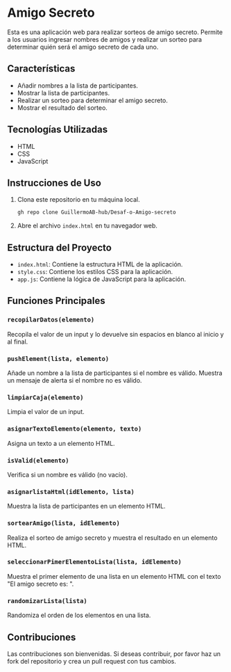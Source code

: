 # Amigo Secreto

Esta es una aplicación web para realizar sorteos de amigo secreto. Permite a los usuarios ingresar nombres de amigos y realizar un sorteo para determinar quién será el amigo secreto de cada uno.

## Características

- Añadir nombres a la lista de participantes.
- Mostrar la lista de participantes.
- Realizar un sorteo para determinar el amigo secreto.
- Mostrar el resultado del sorteo.

## Tecnologías Utilizadas

- HTML
- CSS
- JavaScript

## Instrucciones de Uso

1. Clona este repositorio en tu máquina local.
    ```bash
    gh repo clone GuillermoAB-hub/Desaf-o-Amigo-secreto
    ```
2. Abre el archivo `index.html` en tu navegador web.

## Estructura del Proyecto

- `index.html`: Contiene la estructura HTML de la aplicación.
- `style.css`: Contiene los estilos CSS para la aplicación.
- `app.js`: Contiene la lógica de JavaScript para la aplicación.

## Funciones Principales

### `recopilarDatos(elemento)`

Recopila el valor de un input y lo devuelve sin espacios en blanco al inicio y al final.

### `pushElement(lista, elemento)`

Añade un nombre a la lista de participantes si el nombre es válido. Muestra un mensaje de alerta si el nombre no es válido.

### `limpiarCaja(elemento)`

Limpia el valor de un input.

### `asignarTextoElemento(elemento, texto)`

Asigna un texto a un elemento HTML.

### `isValid(elemento)`

Verifica si un nombre es válido (no vacío).

### `asignarlistaHtml(idElemento, lista)`

Muestra la lista de participantes en un elemento HTML.

### `sortearAmigo(lista, idElemento)`

Realiza el sorteo de amigo secreto y muestra el resultado en un elemento HTML.

### `seleccionarPimerElementoLista(lista, idElemento)`

Muestra el primer elemento de una lista en un elemento HTML con el texto "El amigo secreto es: ".

### `randomizarLista(lista)`

Randomiza el orden de los elementos en una lista.

## Contribuciones

Las contribuciones son bienvenidas. Si deseas contribuir, por favor haz un fork del repositorio y crea un pull request con tus cambios.
